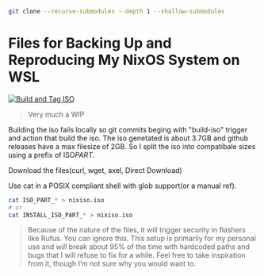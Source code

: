 ```bash
git clone --recurse-submodules --depth 1 --shallow-submodules
```

# Files for Backing Up and Reproducing My NixOS System on WSL

[![Build and Tag ISO](https://github.com/PandeCode/dotnix/actions/workflows/build_iso.yml/badge.svg)](https://github.com/PandeCode/dotnix/actions/workflows/build_iso.yml)

> Very much a WIP

Building the iso fails locally so git commits beging with "build-iso" trigger and action that build the iso.
The iso genetated is about 3.7GB and github releases have a max filesize of 2GB.
So I split the iso into compatibale sizes using a prefix of ISO*PART*.

Download the files(curl, wget, axel, Direct Download)

Use cat in a POSIX compliant shell with glob support(or a manual ref).

```bash
cat ISO_PART_* > nixiso.iso
# or
cat INSTALL_ISO_PART_* > nixiso.iso
```

> Because of the nature of the files, it will trigger security in flashers like Rufus. You can ignore this.
> This setup is primarily for my personal use and _will_ break about 95% of the time with hardcoded paths and bugs that I will refuse to fix for a while. Feel free to take inspiration from it, though I’m not sure why you would want to.
